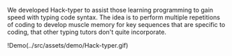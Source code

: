 We developed Hack-typer to assist those learning programming to gain speed with typing code syntax. The idea is to perform multiple repetitions of coding to develop muscle memory for key sequences that are specific to coding, that other typing tutors don't quite incorporate.

!Demo(../src/assets/demo/Hack-typer.gif)